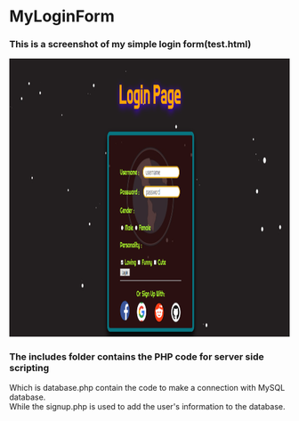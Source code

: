 # MyLoginForm

### This is a screenshot of my simple login form(test.html)
<img src="https://github.com/chairielazizi/MyLoginForm/blob/master/screenshot1.png" width=1000px height=500px/>
<br/>

### The includes folder contains the PHP code for server side scripting
Which is database.php contain the code to make a connection with MySQL database.<br/>
While the signup.php is used to add the user's information to the database.
